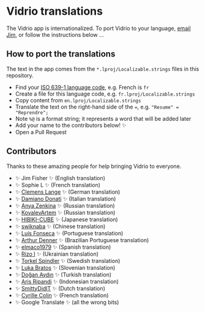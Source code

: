 # Vidrio translations

The Vidrio app is internationalized.
To port Vidrio to your language,
[email Jim](mailto:jameshfisher@gmail.com),
or follow the instructions below ...

## How to port the translations

The text in the app comes from the `*.lproj/Localizable.strings` files in this repository.

* Find your [ISO 639-1 language code](https://en.wikipedia.org/wiki/List_of_ISO_639-1_codes), e.g. French is `fr`
* Create a file for this language code, e.g. `fr.lproj/Localizable.strings`
* Copy content from `en.lproj/Localizable.strings`
* Translate the text on the right-hand side of the `=`, e.g. `"Resume" = "Reprendre";`
* Note `%@` is a format string; it represents a word that will be added later
* Add your name to the contributors below! ✨
* Open a Pull Request

## Contributors

Thanks to these amazing people for help bringing Vidrio to everyone.

* ✨ Jim Fisher ✨ (English translation)
* ✨ Sophie L ✨ (French translation)
* ✨ [Clemens Lange](https://github.com/clelange) ✨ (German translation)
* ✨ [Damiano Donati](https://github.com/damdo) ✨ (Italian translation)
* ✨ [Anya Zenkina](https://github.com/annzenkina) ✨ (Russian translation)
* ✨ [KovalevArtem](https://github.com/KovalevArtem) ✨ (Russian translation)
* ✨ [HIBIKI-CUBE](https://github.com/HIBIKI-CUBE) ✨ (Japanese translation)
* ✨ [swiknaba](https://github.com/swiknaba) ✨ (Chinese translation)
* ✨ [Luís Fonseca](https://github.com/luismfonseca) ✨ (Portuguese translation)
* ✨ [Arthur Denner](https://github.com/arthurdenner) ✨ (Brazilian Portuguese translation)
* ✨ [elmaco1979](https://github.com/elmaco1979) ✨ (Spanish translation)
* ✨ [Rizo I](https://github.com/rizo) ✨ (Ukrainian translation)
* ✨ [Torkel Spindler](https://github.com/TorkelS) ✨ (Swedish translation)
* ✨ [Luka Bratos](https://github.com/lukabratos) ✨ (Slovenian translation)
* ✨ [Doğan Aydın](https://github.com/dgnydn) ✨ (Turkish translation)
* ✨ [Aris Ripandi](https://github.com/riipandi) ✨ (Indonesian translation)
* ✨ [SmittyDidIT](https://github.com/SmittyDidIT) ✨ (Dutch translation)
* ✨ [Cyrille Colin](https://github.com/eskan) ✨ (French translation)
* ✨ Google Translate ✨ (all the wrong bits)
